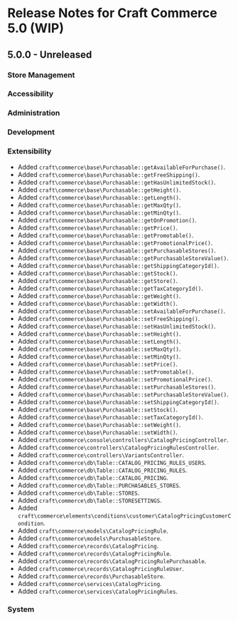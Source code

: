 # Release Notes for Craft Commerce 5.0 (WIP)

## 5.0.0 - Unreleased

### Store Management

### Accessibility

### Administration

### Development

### Extensibility
- Added `craft\commerce\base\Purchasable::getAvailableForPurchase()`.
- Added `craft\commerce\base\Purchasable::getFreeShipping()`.
- Added `craft\commerce\base\Purchasable::getHasUnlimitedStock()`.
- Added `craft\commerce\base\Purchasable::getHeight()`.
- Added `craft\commerce\base\Purchasable::getLength()`.
- Added `craft\commerce\base\Purchasable::getMaxQty()`.
- Added `craft\commerce\base\Purchasable::getMinQty()`.
- Added `craft\commerce\base\Purchasable::getOnPromotion()`.
- Added `craft\commerce\base\Purchasable::getPrice()`.
- Added `craft\commerce\base\Purchasable::getPromotable()`.
- Added `craft\commerce\base\Purchasable::getPromotionalPrice()`.
- Added `craft\commerce\base\Purchasable::getPurchasableStores()`.
- Added `craft\commerce\base\Purchasable::getPurchasableStoreValue()`.
- Added `craft\commerce\base\Purchasable::getShippingCategoryId()`.
- Added `craft\commerce\base\Purchasable::getStock()`.
- Added `craft\commerce\base\Purchasable::getStore()`.
- Added `craft\commerce\base\Purchasable::getTaxCategoryId()`.
- Added `craft\commerce\base\Purchasable::getWeight()`.
- Added `craft\commerce\base\Purchasable::getWidth()`.
- Added `craft\commerce\base\Purchasable::setAvailableForPurchase()`.
- Added `craft\commerce\base\Purchasable::setFreeShipping()`.
- Added `craft\commerce\base\Purchasable::setHasUnlimitedStock()`.
- Added `craft\commerce\base\Purchasable::setHeight()`.
- Added `craft\commerce\base\Purchasable::setLength()`.
- Added `craft\commerce\base\Purchasable::setMaxQty()`.
- Added `craft\commerce\base\Purchasable::setMinQty()`.
- Added `craft\commerce\base\Purchasable::setPrice()`.
- Added `craft\commerce\base\Purchasable::setPromotable()`.
- Added `craft\commerce\base\Purchasable::setPromotionalPrice()`.
- Added `craft\commerce\base\Purchasable::setPurchasableStores()`.
- Added `craft\commerce\base\Purchasable::setPurchasableStoreValue()`.
- Added `craft\commerce\base\Purchasable::setShippingCategoryId()`.
- Added `craft\commerce\base\Purchasable::setStock()`.
- Added `craft\commerce\base\Purchasable::setTaxCategoryId()`.
- Added `craft\commerce\base\Purchasable::setWeight()`.
- Added `craft\commerce\base\Purchasable::setWidth()`.
- Added `craft\commerce\console\controllers\CatalogPricingController`.
- Added `craft\commerce\controllers\CatalogPricingRulesController`.
- Added `craft\commerce\controllers\VariantsController`.
- Added `craft\commerce\db\Table::CATALOG_PRICING_RULES_USERS`.
- Added `craft\commerce\db\Table::CATALOG_PRICING_RULES`.
- Added `craft\commerce\db\Table::CATALOG_PRICING`.
- Added `craft\commerce\db\Table::PURCHASABLES_STORES`.
- Added `craft\commerce\db\Table::STORES`.
- Added `craft\commerce\db\Table::STORESETTINGS`.
- Added `craft\commerce\elements\conditions\customer\CatalogPricingCustomerCondition`.
- Added `craft\commerce\models\CatalogPricingRule`.
- Added `craft\commerce\models\PurchasableStore`.
- Added `craft\commerce\records\CatalogPricing`.
- Added `craft\commerce\records\CatalogPricingRule`.
- Added `craft\commerce\records\CatalogPricingRulePurchasable`.
- Added `craft\commerce\records\CatalogPricingRuleUser`.
- Added `craft\commerce\records\PurchasableStore`.
- Added `craft\commerce\services\CatalogPricing`.
- Added `craft\commerce\services\CatalogPricingRules`.

### System